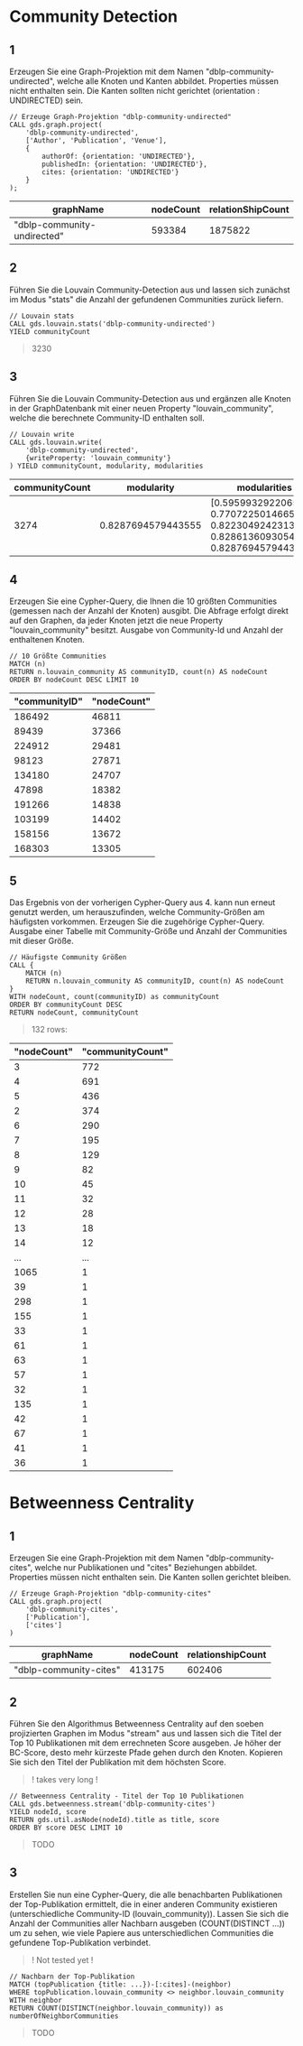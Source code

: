 # Community Detection

## 1
Erzeugen Sie eine Graph-Projektion mit dem Namen "dblp-community-undirected", welche alle Knoten und Kanten abbildet. Properties müssen nicht enthalten sein. Die Kanten sollten nicht gerichtet (orientation : UNDIRECTED) sein.
```
// Erzeuge Graph-Projektion "dblp-community-undirected"
CALL gds.graph.project(
	'dblp-community-undirected',
	['Author', 'Publication', 'Venue'],
	{
		authorOf: {orientation: 'UNDIRECTED'},
		publishedIn: {orientation: 'UNDIRECTED'},
		cites: {orientation: 'UNDIRECTED'}
	}
);
```
|graphName | nodeCount | relationShipCount |
|----------|-----------|-------------------|
|"dblp-community-undirected"|	593384	|1875822|


## 2 
Führen Sie die Louvain Community-Detection aus und lassen sich zunächst im Modus "stats" die Anzahl der gefundenen Communities zurück liefern.
```
// Louvain stats
CALL gds.louvain.stats('dblp-community-undirected')
YIELD communityCount
```
> 3230


## 3 
Führen Sie die Louvain Community-Detection aus und ergänzen alle Knoten in der GraphDatenbank mit einer neuen Property "louvain_community", welche die berechnete Community-ID enthalten soll.
```
// Louvain write
CALL gds.louvain.write(
	'dblp-community-undirected',
	{writeProperty: 'louvain_community'}
) YIELD communityCount, modularity, modularities
```
| communityCount |	modularity |	modularities |
|----------------|-----------------|-----------------|
| 3274 |	0.8287694579443555 |	[0.5959932922065571, 0.7707225014665584, 0.8223049242313322, 0.8286136093054173, 0.8287694579443555] |


## 4 
Erzeugen Sie eine Cypher-Query, die Ihnen die 10 größten Communities (gemessen nach der Anzahl der Knoten) ausgibt. Die Abfrage erfolgt direkt auf den Graphen, da jeder Knoten jetzt die neue Property "louvain_community" besitzt. Ausgabe von Community-Id und Anzahl der enthaltenen Knoten. 
```
// 10 Größte Communities
MATCH (n)
RETURN n.louvain_community AS communityID, count(n) AS nodeCount
ORDER BY nodeCount DESC LIMIT 10
```
| "communityID" | "nodeCount" |
| ------------- | ----------- |
| 186492        | 46811       |
| 89439         | 37366       |
| 224912        | 29481       |
| 98123         | 27871       |
| 134180        | 24707       |
| 47898         | 18382       |
| 191266        | 14838       |
| 103199        | 14402       |
| 158156        | 13672       |
| 168303        | 13305       |



## 5 
Das Ergebnis von der vorherigen Cypher-Query aus 4. kann nun erneut genutzt werden, um herauszufinden, welche Community-Größen am häufigsten vorkommen. Erzeugen Sie die zugehörige Cypher-Query. Ausgabe einer Tabelle mit Community-Größe und Anzahl der Communities mit dieser Größe.
```
// Häufigste Community Größen
CALL {
	MATCH (n)
	RETURN n.louvain_community AS communityID, count(n) AS nodeCount
}
WITH nodeCount, count(communityID) as communityCount
ORDER BY communityCount DESC
RETURN nodeCount, communityCount
```
> 132 rows:

| "nodeCount" | "communityCount" |
| ----------- | ---------------- |
| 3           | 772              |
| 4           | 691              |
| 5           | 436              |
| 2           | 374              |
| 6           | 290              |
| 7           | 195              |
| 8           | 129              |
| 9           | 82               |
| 10          | 45               |
| 11          | 32               |
| 12          | 28               |
| 13          | 18               |
| 14          | 12               |
| ... | ... |
| 1065        | 1                |
| 39          | 1                |
| 298         | 1                |
| 155         | 1                |
| 33          | 1                |
| 61          | 1                |
| 63          | 1                |
| 57          | 1                |
| 32          | 1                |
| 135         | 1                |
| 42          | 1                |
| 67          | 1                |
| 41          | 1                |
| 36          | 1                |


# Betweenness Centrality

## 1 
Erzeugen Sie eine Graph-Projektion mit dem Namen "dblp-community-cites", welche nur Publikationen und "cites" Beziehungen abbildet. Properties müssen nicht enthalten sein. Die Kanten sollen gerichtet bleiben.
```
// Erzeuge Graph-Projektion "dblp-community-cites"
CALL gds.graph.project(
	'dblp-community-cites',
	['Publication'],
	['cites']
)
```
|graphName	|nodeCount	|relationshipCount|
|----------|-----------|-------------------|
|"dblp-community-cites"|	413175	|602406|


## 2 
Führen Sie den Algorithmus Betweenness Centrality auf den soeben projizierten Graphen im Modus "stream" aus und lassen sich die Titel der Top 10 Publikationen mit dem errechneten Score ausgeben. Je höher der BC-Score, desto mehr kürzeste Pfade gehen durch den Knoten. Kopieren Sie sich den Titel der Publikation mit dem höchsten Score.
> ! takes very long !
```
// Betweenness Centrality - Titel der Top 10 Publikationen
CALL gds.betweenness.stream('dblp-community-cites')
YIELD nodeId, score
RETURN gds.util.asNode(nodeId).title as title, score
ORDER BY score DESC LIMIT 10
```
> TODO


## 3 
Erstellen Sie nun eine Cypher-Query, die alle benachbarten Publikationen der Top-Publikation ermittelt, die in einer anderen Community existieren (unterschiedliche Community-ID (louvain_community)). Lassen Sie sich die Anzahl der Communities aller Nachbarn ausgeben (COUNT(DISTINCT ...)) um zu sehen, wie viele Papiere aus unterschiedlichen Communities die gefundene Top-Publikation verbindet.
> ! Not tested yet !
```
// Nachbarn der Top-Publikation
MATCH (topPublication {title: ...})-[:cites]-(neighbor)
WHERE topPublication.louvain_community <> neighbor.louvain_community
WITH neighbor
RETURN COUNT(DISTINCT(neighbor.louvain_community)) as numberOfNeighborCommunities
```
> TODO

